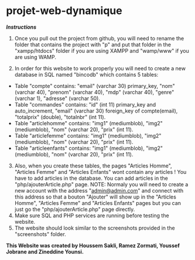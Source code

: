 # projet-web-dynamique
***Instructions***
1) Once you pull out the project from github, you will need to rename the folder that contains the project with "p" and put that folder in the "xampp/htdocs" folder if you are using XAMPP and "wamp/www" if you are using WAMP.

2) In order for this website to work properly you will need to create a new database in SQL named "bincodb" which contains 5 tables:
- Table "compte" contains: "email" (varchar 30) primary_key, "nom" (varchar 40), "prenom" (varchar 40), "mdp" (varchar 40), "genre" (varchar 1), "adresse" (varchar 50).
- Table "commandes" contains: "id" (int 11) primary_key and auto_increment, "email" (varchar 30) foreign_key of compte(email), "totalprix" (double), "totalnbr" (int 11).
- Table "articlehomme" contains: "img1" (mediumblob), "img2" (mediumblob), "nom" (varchar 20), "prix" (int 11).
- Table "articlefemme" contains: "img1" (mediumblob), "img2" (mediumblob), "nom" (varchar 20), "prix" (int 11).
- Table "articleenfants" contains: "img1" (mediumblob), "img2" (mediumblob), "nom" (varchar 20), "prix" (int 11).

3) Also, when you create these tables, the pages "Articles Homme", "Articles Femme" and "Articles Enfants" wont contain any articles ! You have to add articles in the database.
You can add articles in the "php/ajouterArticle.php" page.
NOTE: Normaly you will need to create a new account with the address "admin@admin.com" and connect with this address so that a bouton "Ajouter" will show up in the "Articles Homme", "Articles Femme" and "Articles Enfants" pages but you can just go the "php/ajouterArticle.php" page directly.
4) Make sure SQL and PHP services are running before testing the website.
5) The website should look similar to the screenshots provided in the "screenshots" folder.

**This Website was created by Houssem Sakli, Ramez Zormati, Youssef Jobrane and Zineddine Younsi.**
